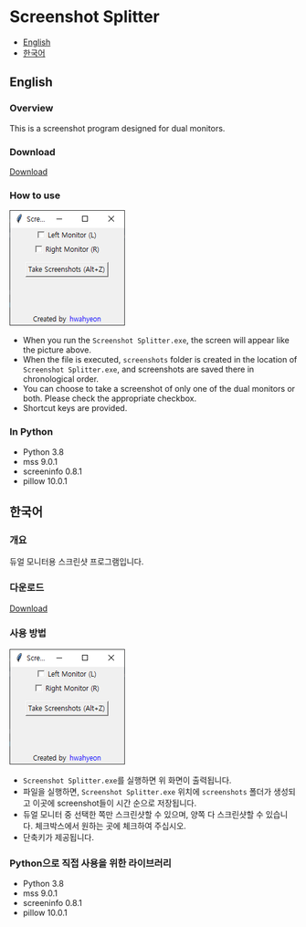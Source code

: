 # Screenshot Splitter

- [English](#english)
- [한국어](#한국어)

## English
### Overview
This is a screenshot program designed for dual monitors.

### Download
[Download](https://github.com/hwahyeon/py-screenshot-spliter/raw/main/download/Screenshot%20Spliter.exe)

### How to use
![image](./readme/001.png)
- When you run the `Screenshot Splitter.exe`, the screen will appear like the picture above.
- When the file is executed, `screenshots` folder is created in the location of `Screenshot Splitter.exe`, and screenshots are saved there in chronological order.
- You can choose to take a screenshot of only one of the dual monitors or both. Please check the appropriate checkbox.
- Shortcut keys are provided.

### In Python
- Python 3.8
- mss 9.0.1
- screeninfo 0.8.1
- pillow 10.0.1

## 한국어
### 개요
듀얼 모니터용 스크린샷 프로그램입니다.

### 다운로드
[Download](https://github.com/hwahyeon/py-screenshot-splitter/raw/main/download/Screenshot%20Splitter.exe)

### 사용 방법
![image](./readme/001.png)
- `Screenshot Splitter.exe`를 실행하면 위 화면이 출력됩니다.
- 파일을 실행하면, `Screenshot Splitter.exe` 위치에 `screenshots` 폴더가 생성되고 이곳에 screenshot들이 시간 순으로 저장됩니다.
- 듀얼 모니터 중 선택한 쪽만 스크린샷할 수 있으며, 양쪽 다 스크린샷할 수 있습니다. 체크박스에서 원하는 곳에 체크하여 주십시오.
- 단축키가 제공됩니다.

### Python으로 직접 사용을 위한 라이브러리
- Python 3.8
- mss 9.0.1
- screeninfo 0.8.1
- pillow 10.0.1
